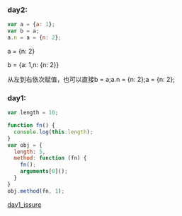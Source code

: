 ### day2:

 ```js
 var a = {a: 1};
 var b = a;
 a.n = a = {n: 2};
 ```
 a = {n: 2}
 
 b = {a: 1,n: {n: 2}}
 
 从左到右依次赋值，也可以直接b = a;a.n = {n: 2};a = {n: 2};

### day1:

 ```js
 var length = 10;
 
 function fn() {
   console.log(this.length);
 }
 var obj = {
   length: 5,
   method: function (fn) {
     fn();
     arguments[0]();
   }
 }
 obj.method(fn, 1);
 ```
 >
 [day1_issure](https://github.com/nanajs/Question/issues/2)
